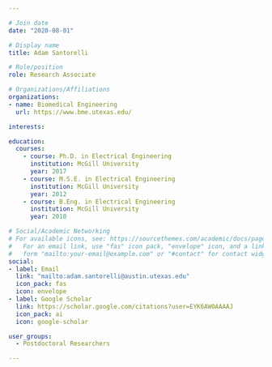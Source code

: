 ```yaml
---

# Join date
date: "2020-08-01"

# Display name
title: Adam Santorelli

# Role/position
role: Research Associate

# Organizations/Affiliations
organizations:
- name: Biomedical Engineering
  url: https://www.bme.utexas.edu/

interests:

education:
  courses:
    - course: Ph.D. in Electrical Engineering
      institution: McGill University
      year: 2017
    - course: M.S.E. in Electrical Engineering
      institution: McGill University
      year: 2012
    - course: B.Eng. in Electrical Engineering
      institution: McGill University
      year: 2010

# Social/Academic Networking
# For available icons, see: https://sourcethemes.com/academic/docs/page-builder/#icons
#   For an email link, use "fas" icon pack, "envelope" icon, and a link in the
#   form "mailto:your-email@example.com" or "#contact" for contact widget.
social:
- label: Email
  link: "mailto:adam.santorelli@austin.utexas.edu"
  icon_pack: fas
  icon: envelope
- label: Google Scholar
  link: https://scholar.google.com/citations?user=EYK6AW0AAAAJ
  icon_pack: ai
  icon: google-scholar

user_groups:
  - Postdoctoral Researchers

---
```

